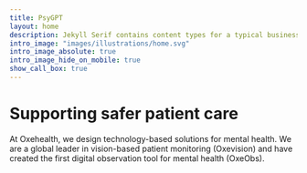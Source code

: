 ```yaml
---
title: PsyGPT
layout: home
description: Jekyll Serif contains content types for a typical business website. The theme is fully responsive, blazing fast and artfully illustrated.
intro_image: "images/illustrations/home.svg"
intro_image_absolute: true
intro_image_hide_on_mobile: true
show_call_box: true
---
```


# Supporting safer patient care

At Oxehealth, we design technology-based solutions for mental health. We are a global leader in vision-based patient monitoring (Oxevision) and have created the first digital observation tool for mental health (OxeObs).